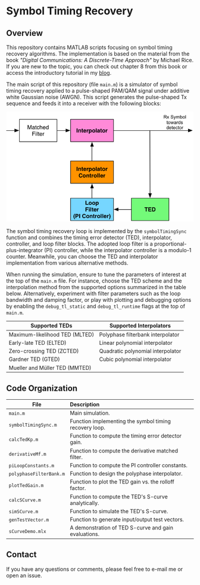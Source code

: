 # Symbol Timing Recovery

## Overview 
This repository contains MATLAB scripts focusing on symbol timing recovery
algorithms. The implementation is based on the material from the book *"Digital
Communications: A Discrete-Time Approach"* by Michael Rice. If you are new to
the topic, you can check out chapter 8 from this book or access the introductory
tutorial in my
[blog](https://igorfreire.com.br/2016/10/15/symbol-timing-synchronization-tutorial/).

The main script of this repository (file `main.m`) is a simulator of symbol
timing recovery applied to a pulse-shaped PAM/QAM signal under additive white
Gaussian noise (AWGN). This script generates the pulse-shaped Tx sequence and
feeds it into a receiver with the following blocks:

![Symbol Timing Synchronization Loop](docs/receiver_diagram_timing_sync.png)

The symbol timing recovery loop is implemented by the `symbolTimingSync`
function and combines the timing error detector (TED), interpolator, controller,
and loop filter blocks. The adopted loop filter is a
proportional-plus-integrator (PI) controller, while the interpolator controller
is a modulo-1 counter. Meanwhile, you can choose the TED and interpolator
implementation from various alternative methods.

When running the simulation, ensure to tune the parameters of interest at the
top of the `main.m` file. For instance, choose the TED scheme and the
interpolation method from the supported options summarized in the table below.
Alternatively, experiment with filter parameters such as the loop bandwidth and
damping factor, or play with plotting and debugging options by enabling the
`debug_tl_static` and `debug_tl_runtime` flags at the top of `main.m`.

| Supported TEDs                 | Supported Interpolators           |
| -------------------------------|-----------------------------------|
| Maximum-likelihood TED (MLTED) | Polyphase filterbank interpolator |
| Early-late TED (ELTED)         | Linear polynomial interpolator    |
| Zero-crossing TED (ZCTED)      | Quadratic polynomial interpolator |
| Gardner TED (GTED)             | Cubic polynomial interpolator     |
| Mueller and Müller TED (MMTED) |                                   |

## Code Organization

| File                        | Description                                           |
| --------------------------- |:------------------------------------------------------|
| `main.m`                    | Main simulation.                                      |
| `symbolTimingSync.m`        | Function implementing the symbol timing recovery loop.|
| `calcTedKp.m`               | Function to compute the timing error detector gain.   |
| `derivativeMf.m`            | Function to compute the derivative matched filter.    |
| `piLoopConstants.m`         | Function to compute the PI controller constants.      |
| `polyphaseFilterBank.m`     | Function to design the polyphase interpolator.        |
| `plotTedGain.m`             | Function to plot the TED gain vs. the rolloff factor. |
| `calcSCurve.m`              | Function to compute the TED's S-curve analytically.   |
| `simSCurve.m`               | Function to simulate the TED's S-curve.               |
| `genTestVector.m`           | Function to generate input/output test vectors.       |
| `sCurveDemo.mlx`            | A demonstration of TED S-curve and gain evaluations.  |

## Contact

If you have any questions or comments, please feel free to e-mail me or open an
issue.
